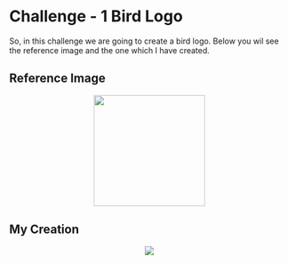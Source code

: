  # Challenge - 1 Bird Logo
So, in this challenge we are going to create a bird logo. Below you wil see the reference image and the one which I have created.
## Reference Image
<p text align="center"><img src="https://user-images.githubusercontent.com/54719422/94394569-4b3fa700-017b-11eb-8a39-aaea59d01707.png"height="200" width=""></p>

## My Creation 
<p text align="center"><img src="https://user-images.githubusercontent.com/54719422/94787951-96162480-03f0-11eb-90f2-f8be2db8bb5b.png"></p>